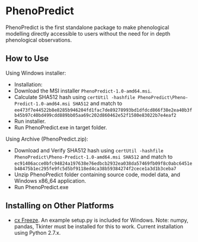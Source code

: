 # PhenoPredict

PhenoPredict is the first standalone package to make phenological modelling directly accessible to users without the need for in depth phenological observations.

## How to Use

Using Windows installer: 
* Installation: 
* Download the MSI installer ````PhenoPredict-1.0-amd64.msi````.
* Calculate SHA512 hash using ```certUtil -hashfile PhenoPredict\Pheno-Predict-1.0-amd64.msi SHA512``` and match to 
```` ee473f7e44522b8e8285b946204fd1fac7de89278993bd1dfdcd866f38e2ea40b3fb45b97c40bd499cdd889bb05aa69c202d860462e52f1580e83022b7e4eaf2 ````
* Run installer.
* Run PhenoPredict.exe in target folder.



Using Archive (PhenoPredict.zip):
* Download and Verify SHA512 hash using ```certUtil -hashfile PhenoPredict\Pheno-Predict-1.0-amd64.msi SHA512``` and match to 
```` ec91406acce0bfc94824a197638e76edbcb2932ea038da57469fb09f8c0abc6451eb48475b1ec295fe9fc5d5bf9118ed4ca38b59384274f2cece1a3d1b3ceba7 ````
* Unzip PhenoPredict folder containing source code, model data, and Windows x86_64 application.
* Run PhenoPredict.exe

## Installing on Other Platforms

* [cx Freeze](https://anthony-tuininga.github.io/cx_Freeze/). An example setup.py is included for Windows. Note: numpy, pandas, Tkinter must be installed for this to work. Current installation using Python 2.7.x.
